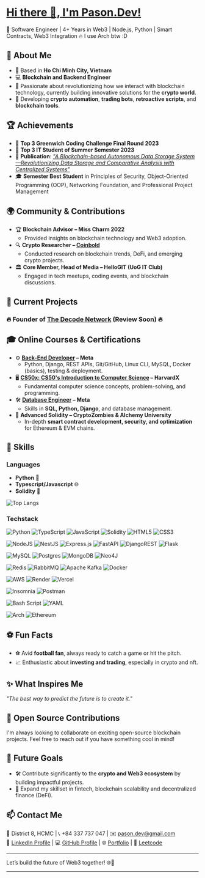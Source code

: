 # [Hi there 👋, I'm Pason.Dev!](https://pasonweb3cv.vercel.app/)
🔗 Software Engineer | 4+ Years in Web3 | Node.js, Python | Smart Contracts, Web3 Integration 🔥 I use Arch btw :D

## 🚀 About Me
- 🏡 Based in **Ho Chi Minh City, Vietnam**
- 💻 **Blockchain and Backend Engineer**  
- 🌟 Passionate about revolutionizing how we interact with blockchain technology, currently building innovative solutions for the **crypto world**.
- 🧮 Developing **crypto automation**, **trading bots**, **retroactive scripts**, and **blockchain tools**.

## 🏆 Achievements
- 🥉 **Top 3 Greenwich Coding Challenge Final Round 2023**
- 🥉 **Top 3 IT Student of Summer Semester 2023**
- 📄 **Publication**: [*"A Blockchain-based Autonomous Data Storage System—Revolutionizing Data Storage and Comparative Analysis with Centralized Systems"*](https://www.ijcaonline.org/archives/volume185/number35/32917-2023923141/)
- 🎓 **Semester Best Student** in Principles of Security, Object-Oriented Programming (OOP), Networking Foundation, and Professional Project Management 

## 🌍 Community & Contributions  
- 🏆 **Blockchain Advisor – Miss Charm 2022**  
  - Provided insights on blockchain technology and Web3 adoption.  
- 🔍 **Crypto Researcher – [Coinbold](https://coinbold.io/)**  
  - Conducted research on blockchain trends, DeFi, and emerging crypto projects.  
- 🏛 **Core Member, Head of Media – HelloGIT (UoG IT Club)**  
  - Engaged in tech meetups, coding events, and blockchain discussions.
 
## 🚀 Current Projects

### 🔥 Founder of [The Decode Network](https://github.com/Decode-Labs-Web3/) (Review Soon) 🔥
   
## 🎓 Online Courses & Certifications  
- ⚙️ **[Back‑End Developer](https://coursera.org/share/6fd00ed81461cb915cfd9c90952ce9b2) – Meta**
  - Python, Django, REST APIs, Git/GitHub, Linux CLI, MySQL, Docker (basics), testing & deployment.
- 🖥 **[CS50x: CS50's Introduction to Computer Science](https://courses.edx.org/certificates/2ab6c6dea6bd4829a66aba217f21023f) – HarvardX**  
  - Fundamental computer science concepts, problem-solving, and programming.  
- 🛠 **[Database Engineer](https://www.coursera.org/account/accomplishments/specialization/certificate/WULD8WDTXLUJ) – Meta**  
  - Skills in **SQL, Python, Django**, and database management.  
- 🔗 **Advanced Solidity – CryptoZombies & Alchemy University**  
  - In-depth **smart contract development, security, and optimization** for Ethereum & EVM chains.  

## 🔧 Skills
### Languages
- **Python** 🐍  
- **Typescript/Javascript** 🌐  
- **Solidity** 🔗

![Top Langs](https://github-readme-stats.vercel.app/api/top-langs/?username=Pasonnn&layout=compact&theme=dark)

### Techstack

![Python](https://img.shields.io/badge/python-3670A0?style=for-the-badge&logo=python&logoColor=ffdd54) ![TypeScript](https://img.shields.io/badge/typescript-%23007ACC.svg?style=for-the-badge&logo=typescript&logoColor=white) ![JavaScript](https://img.shields.io/badge/javascript-%23323330.svg?style=for-the-badge&logo=javascript&logoColor=%23F7DF1E) ![Solidity](https://img.shields.io/badge/Solidity-%23363636.svg?style=for-the-badge&logo=solidity&logoColor=white) ![HTML5](https://img.shields.io/badge/html5-%23E34F26.svg?style=for-the-badge&logo=html5&logoColor=white) ![CSS3](https://img.shields.io/badge/css3-%231572B6.svg?style=for-the-badge&logo=css3&logoColor=white) 

![NodeJS](https://img.shields.io/badge/node.js-6DA55F?style=for-the-badge&logo=node.js&logoColor=white) ![NestJS](https://img.shields.io/badge/nestjs-%23E0234E.svg?style=for-the-badge&logo=nestjs&logoColor=white) ![Express.js](https://img.shields.io/badge/express.js-%23404d59.svg?style=for-the-badge&logo=express&logoColor=%2361DAFB) ![FastAPI](https://img.shields.io/badge/FastAPI-005571?style=for-the-badge&logo=fastapi) ![DjangoREST](https://img.shields.io/badge/DJANGO-REST-ff1709?style=for-the-badge&logo=django&logoColor=white&color=ff1709&labelColor=gray) ![Flask](https://img.shields.io/badge/flask-%23000.svg?style=for-the-badge&logo=flask&logoColor=white) 

![MySQL](https://img.shields.io/badge/mysql-4479A1.svg?style=for-the-badge&logo=mysql&logoColor=white) ![Postgres](https://img.shields.io/badge/postgres-%23316192.svg?style=for-the-badge&logo=postgresql&logoColor=white) ![MongoDB](https://img.shields.io/badge/MongoDB-%234ea94b.svg?style=for-the-badge&logo=mongodb&logoColor=white) ![Neo4J](https://img.shields.io/badge/Neo4j-008CC1?style=for-the-badge&logo=neo4j&logoColor=white) 

![Redis](https://img.shields.io/badge/redis-%23DD0031.svg?style=for-the-badge&logo=redis&logoColor=white) ![RabbitMQ](https://img.shields.io/badge/Rabbitmq-FF6600?style=for-the-badge&logo=rabbitmq&logoColor=white) ![Apache Kafka](https://img.shields.io/badge/Apache%20Kafka-000?style=for-the-badge&logo=apachekafka) ![Docker](https://img.shields.io/badge/docker-%230db7ed.svg?style=for-the-badge&logo=docker&logoColor=white) 

![AWS](https://img.shields.io/badge/AWS-%23FF9900.svg?style=for-the-badge&logo=amazon-aws&logoColor=white) ![Render](https://img.shields.io/badge/Render-%46E3B7.svg?style=for-the-badge&logo=render&logoColor=white) ![Vercel](https://img.shields.io/badge/vercel-%23000000.svg?style=for-the-badge&logo=vercel&logoColor=white) 

![Insomnia](https://img.shields.io/badge/Insomnia-black?style=for-the-badge&logo=insomnia&logoColor=5849BE) ![Postman](https://img.shields.io/badge/Postman-FF6C37?style=for-the-badge&logo=postman&logoColor=white) 

![Bash Script](https://img.shields.io/badge/bash_script-%23121011.svg?style=for-the-badge&logo=gnu-bash&logoColor=white) ![YAML](https://img.shields.io/badge/yaml-%23ffffff.svg?style=for-the-badge&logo=yaml&logoColor=151515) 

![Arch](https://img.shields.io/badge/Arch%20Linux-1793D1?logo=arch-linux&logoColor=fff&style=for-the-badge) ![Ethereum](https://img.shields.io/badge/Ethereum-3C3C3D?style=for-the-badge&logo=Ethereum&logoColor=white) 

## ⚽ Fun Facts
- ⚽ Avid **football fan**, always ready to catch a game or hit the pitch.  
- 📈 Enthusiastic about **investing and trading**, especially in crypto and nft.  

## ✨ What Inspires Me
*"The best way to predict the future is to create it."*    

## 🌟 Open Source Contributions
I'm always looking to collaborate on exciting open-source blockchain projects. Feel free to reach out if you have something cool in mind!

## 🎯 Future Goals
- 🛠️ Contribute significantly to the **crypto and Web3 ecosystem** by building impactful projects.  
- 🚀 Expand my skillset in fintech, blockchain scalability and decentralized finance (DeFi).  

## 📫 Contact Me  
📍 District 8, HCMC | 📞 +84 337 737 047 | ✉️ [pason.dev@gmail.com](mailto:pason.dev@gmail.com)  
💼 [LinkedIn Profile](https://www.linkedin.com/in/pasonnn/) | 💻 [GitHub Profile](https://github.com/Pasonnn) | 🌐 [Portfolio](https://pasonweb3cv.vercel.app/) | 🧩 [Leetcode](https://leetcode.com/u/pasonnn/)

---

Let’s build the future of Web3 together! 🌐🚀

---
